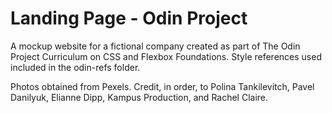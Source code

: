 # Landing Page - Odin Project
A mockup website for a fictional company created as part of The Odin Project Curriculum on CSS and Flexbox Foundations. Style references used included in the odin-refs folder.

Photos obtained from Pexels. Credit, in order, to Polina Tankilevitch, Pavel Danilyuk, Elianne Dipp, Kampus Production, and Rachel Claire.
